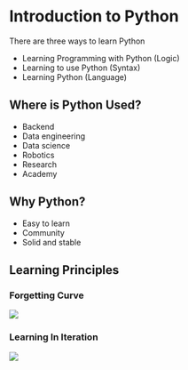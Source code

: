 # Introduction to Python

There are three ways to learn Python

- Learning Programming with Python (Logic)
- Learning to use Python (Syntax)
- Learning Python (Language)

## Where is Python Used?

- Backend
- Data engineering
- Data science
- Robotics
- Research
- Academy

## Why Python?

- Easy to learn
- Community
- Solid and stable

## Learning Principles

### Forgetting Curve

![](https://www.learnupon.com/wp-content/uploads/Blog-Forgetting-Curve-Graphic.png)

### Learning In Iteration

![](https://pbs.twimg.com/media/E7tdScuVcAApEME?format=jpg)

